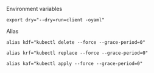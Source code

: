 
Environment variables
```
export dry="--dry=run=client -oyaml"
```


Alias
```
alias kdf="kubectl delete --force --grace-period=0"

alias krf="kubectl replace --force --grace-period=0"

alias kaf="kubectl apply --force --grace-period=0"
```
